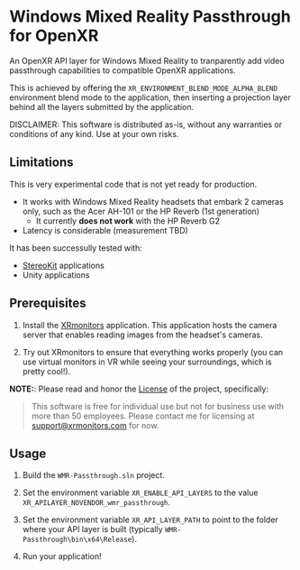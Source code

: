 # Windows Mixed Reality Passthrough for OpenXR

An OpenXR API layer for Windows Mixed Reality to tranparently add video passthrough capabilities to compatible OpenXR applications.

This is achieved by offering the `XR_ENVIRONMENT_BLEND_MODE_ALPHA_BLEND` environment blend mode to the application, then inserting a projection layer behind all the layers submitted by the application.

DISCLAIMER: This software is distributed as-is, without any warranties or conditions of any kind. Use at your own risks.

## Limitations

This is very experimental code that is not yet ready for production.

- It works with Windows Mixed Reality headsets that embark 2 cameras only, such as the Acer AH-101 or the HP Reverb (1st generation)
  - It currently **does not work** with the HP Reverb G2
- Latency is considerable (measurement TBD)

It has been successully tested with:

- [StereoKit](https://stereokit.net/) applications
- Unity applications

## Prerequisites

1) Install the [XRmonitors](https://github.com/catid/XRmonitors/releases) application. This application hosts the camera server that enables reading images from the headset's cameras.

2) Try out XRmonitors to ensure that everything works properly (you can use virtual monitors in VR while seeing your surroundings, which is pretty cool!).

**NOTE:**: Please read and honor the [License](https://github.com/catid/XRmonitors/blob/master/LICENSE.md) of the project, specifically:

> This software is free for individual use but not for business use with more than 50 employees. Please contact me for licensing at support@xrmonitors.com for now.

## Usage

1) Build the `WMR-Passthrough.sln` project.

2) Set the environment variable `XR_ENABLE_API_LAYERS` to the value `XR_APILAYER_NOVENDOR_wmr_passthrough`.

3) Set the environment variable `XR_API_LAYER_PATH` to point to the folder where your API layer is built (typically `WMR-Passthrough\bin\x64\Release`).

4) Run your application!
